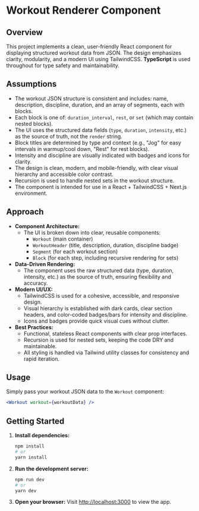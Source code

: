 # Workout Renderer Component

## Overview

This project implements a clean, user-friendly React component for displaying structured workout data from JSON. The design emphasizes clarity, modularity, and a modern UI using TailwindCSS. **TypeScript** is used throughout for type safety and maintainability.

## Assumptions

- The workout JSON structure is consistent and includes: name, description, discipline, duration, and an array of segments, each with blocks.
- Each block is one of: `duration_interval`, `rest`, or `set` (which may contain nested blocks).
- The UI uses the structured data fields (`type`, `duration`, `intensity`, etc.) as the source of truth, not the `render` string.
- Block titles are determined by type and context (e.g., "Jog" for easy intervals in warmup/cool down, "Rest" for rest blocks).
- Intensity and discipline are visually indicated with badges and icons for clarity.
- The design is clean, modern, and mobile-friendly, with clear visual hierarchy and accessible color contrast.
- Recursion is used to handle nested sets in the workout structure.
- The component is intended for use in a React + TailwindCSS + Next.js environment.

## Approach

- **Component Architecture:**
  - The UI is broken down into clear, reusable components:
    - `Workout` (main container)
    - `WorkoutHeader` (title, description, duration, discipline badge)
    - `Segment` (for each workout section)
    - `Block` (for each step, including recursive rendering for sets)
- **Data-Driven Rendering:**
  - The component uses the raw structured data (type, duration, intensity, etc.) as the source of truth, ensuring flexibility and accuracy.
- **Modern UI/UX:**
  - TailwindCSS is used for a cohesive, accessible, and responsive design.
  - Visual hierarchy is established with dark cards, clear section headers, and color-coded badges/bars for intensity and discipline.
  - Icons and badges provide quick visual cues without clutter.
- **Best Practices:**
  - Functional, stateless React components with clear prop interfaces.
  - Recursion is used for nested sets, keeping the code DRY and maintainable.
  - All styling is handled via Tailwind utility classes for consistency and rapid iteration.

## Usage

Simply pass your workout JSON data to the `Workout` component:

```jsx
<Workout workout={workoutData} />
```

## Getting Started

1. **Install dependencies:**

   ```bash
   npm install
   # or
   yarn install
   ```

2. **Run the development server:**

   ```bash
   npm run dev
   # or
   yarn dev
   ```

3. **Open your browser:**
   Visit [http://localhost:3000](http://localhost:3000) to view the app.
